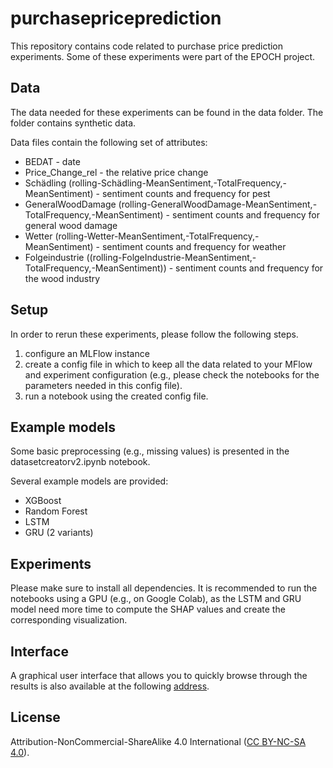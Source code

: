 # purchasepriceprediction

This repository contains code related to purchase price prediction experiments. 
Some of these experiments were part of the EPOCH project.

## Data

The data needed for these experiments can be found in the data folder.
The folder contains synthetic data.

Data files contain the following set of attributes:
- BEDAT - date
- Price_Change_rel - the relative price change
- Schädling (rolling-Schädling-MeanSentiment,-TotalFrequency,-MeanSentiment) - sentiment counts and frequency for pest
- GeneralWoodDamage (rolling-GeneralWoodDamage-MeanSentiment,-TotalFrequency,-MeanSentiment) - sentiment counts and frequency for general wood damage
- Wetter (rolling-Wetter-MeanSentiment,-TotalFrequency,-MeanSentiment) - sentiment counts and frequency for weather
- Folgeindustrie ((rolling-FolgeIndustrie-MeanSentiment,-TotalFrequency,-MeanSentiment)) - sentiment counts and frequency for the wood industry

## Setup

In order to rerun these experiments, please follow the following steps.

1. configure an MLFlow instance
2. create a config file in which to keep all the data related to your MFlow and experiment configuration (e.g., please check the notebooks for the parameters needed in this config file).
3. run a notebook using the created config file.

## Example models

Some basic preprocessing (e.g., missing values) is presented in the datasetcreatorv2.ipynb notebook.

Several example models are provided:
- XGBoost
- Random Forest
- LSTM
- GRU (2 variants)

## Experiments

Please make sure to install all dependencies. It is recommended to run the notebooks using a GPU (e.g., on Google Colab), as the LSTM and GRU model need more time to compute the SHAP values and create the corresponding visualization.

## Interface

A graphical user interface that allows you to quickly browse through the results is also available at the following [address](https://demo.modultech.eu/toolb/).


## License

Attribution-NonCommercial-ShareAlike 4.0 International ([CC BY-NC-SA 4.0](https://creativecommons.org/licenses/by-nc-sa/4.0/)).
